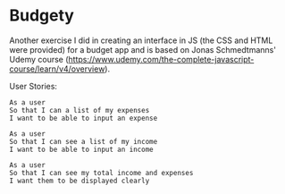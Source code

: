 # Budgety
Another exercise I did in creating an interface in JS (the CSS and HTML were provided) for a budget app and is based on Jonas Schmedtmanns' Udemy course (https://www.udemy.com/the-complete-javascript-course/learn/v4/overview).

User Stories:
```
As a user
So that I can a list of my expenses
I want to be able to input an expense

As a user
So that I can see a list of my income
I want to be able to input an income

As a user
So that I can see my total income and expenses
I want them to be displayed clearly
```
